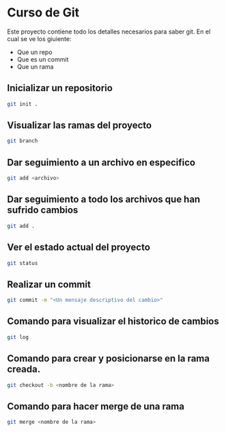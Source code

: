 # Curso de Git

Este proyecto contiene todo los detalles necesarios para saber git. En el cual se ve los giuiente:

- Que un repo
- Que es un commit
- Que un rama

## Inicializar un repositorio

```bash
git init .
```

## Visualizar las ramas del proyecto

```bash
git branch
```

## Dar seguimiento a un archivo en especifico

```bash
git add <archivo>
```

## Dar seguimiento a todo los archivos que han sufrido cambios

```bash
git add .
```

## Ver el estado actual del proyecto

```bash
git status
```

## Realizar un commit

```bash
git commit -m "<Un mensaje descriptivo del cambio>"
```

## Comando para visualizar el historico de cambios

```bash
git log
```

## Comando para crear y posicionarse en la rama creada.

```bash
git checkout -b <nombre de la rama>
```

## Comando para hacer merge de una rama

```bash
git merge <nombre de la rama>
```
